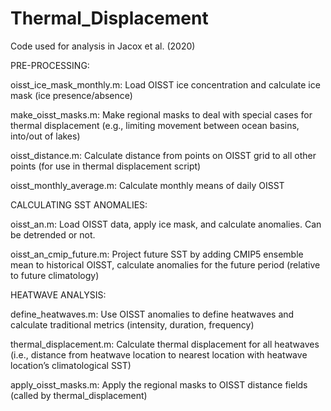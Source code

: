 # Thermal_Displacement
Code used for analysis in Jacox et al. (2020)

PRE-PROCESSING: 

oisst_ice_mask_monthly.m: Load OISST ice concentration and calculate ice mask (ice presence/absence)

make_oisst_masks.m: Make regional masks to deal with special cases for thermal displacement (e.g., limiting movement between ocean basins, into/out of lakes)

oisst_distance.m: Calculate distance from points on OISST grid to all other points (for use in thermal displacement script)

oisst_monthly_average.m: Calculate monthly means of daily OISST



CALCULATING SST ANOMALIES:

oisst_an.m: Load OISST data, apply ice mask, and calculate anomalies. Can be detrended or not.

oisst_an_cmip_future.m: Project future SST by adding CMIP5 ensemble mean to historical OISST, calculate anomalies for the future period (relative to future climatology)



HEATWAVE ANALYSIS:

define_heatwaves.m: Use OISST anomalies to define heatwaves and calculate traditional metrics (intensity, duration, frequency)

thermal_displacement.m: Calculate thermal displacement for all heatwaves (i.e., distance from heatwave location to nearest location with heatwave location’s climatological SST) 

apply_oisst_masks.m: Apply the regional masks to OISST distance fields (called by thermal_displacement)
